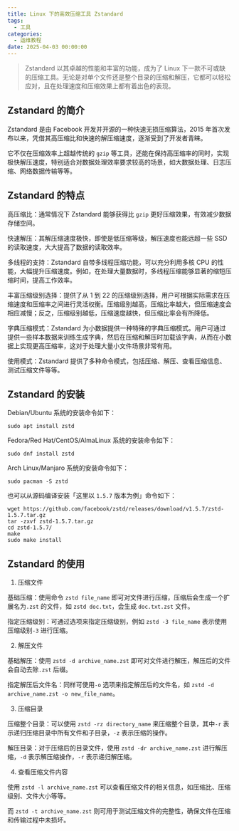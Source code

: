 ```yaml
---
title: Linux 下的高效压缩工具 Zstandard
tags:
  - 工具
categories:
  - 运维教程
date: 2025-04-03 00:00:00
---
```


> Zstandard 以其卓越的性能和丰富的功能，成为了 Linux 下一款不可或缺的压缩工具。无论是对单个文件还是整个目录的压缩和解压，它都可以轻松应对，且在处理速度和压缩效果上都有着出色的表现。

<!-- more -->

## Zstandard 的简介

Zstandard 是由 Facebook 开发并开源的一种快速无损压缩算法，2015 年首次发布以来，凭借其高压缩比和快速的解压缩速度，逐渐受到了开发者青睐。

它不仅在压缩效率上超越传统的 `gzip` 等工具，还能在保持高压缩率的同时，实现极快解压速度，特别适合对数据处理效率要求较高的场景，如大数据处理、日志压缩、网络数据传输等等。

## Zstandard 的特点

高压缩比：通常情况下 Zstandard 能够获得比 `gzip` 更好压缩效果，有效减少数据存储空间。

快速解压：其解压缩速度极快，即使是低压缩等级，解压速度也能远超一些 SSD 的读取速度，大大提高了数据的读取效率。

多线程的支持：Zstandard 自带多线程压缩功能，可以充分利用多核 CPU 的性能，大幅提升压缩速度。例如，在处理大量数据时，多线程压缩能够显著的缩短压缩时间，提高工作效率。

丰富压缩级别选择：提供了从 1 到 22 的压缩级别选择，用户可根据实际需求在压缩速度和压缩率之间进行灵活权衡。压缩级别越高，压缩比率越大，但压缩速度会相应减慢；反之，压缩级别越低，压缩速度越快，但压缩比率会有所降低。

字典压缩模式：Zstandard 为小数据提供一种特殊的字典压缩模式。用户可通过提供一些样本数据来训练生成字典，然后在压缩和解压时加载该字典，从而在小数据上实现更高压缩率，这对于处理大量小文件场景非常有用。

使用模式：Zstandard 提供了多种命令模式，包括压缩、解压、查看压缩信息、测试压缩文件等等。

## Zstandard 的安装

Debian/Ubuntu 系统的安装命令如下：

```
sudo apt install zstd
```

Fedora/Red Hat/CentOS/AlmaLinux 系统的安装命令如下：

```
sudo dnf install zstd
```

Arch Linux/Manjaro 系统的安装命令如下：

```
sudo pacman -S zstd
```

也可以从源码编译安装「这里以 `1.5.7` 版本为例」命令如下：

```
wget https://github.com/facebook/zstd/releases/download/v1.5.7/zstd-1.5.7.tar.gz
tar -zxvf zstd-1.5.7.tar.gz
cd zstd-1.5.7/
make
sudo make install
```

## Zstandard 的使用

1. 压缩文件

基础压缩：使用命令 `zstd file_name` 即可对文件进行压缩，压缩后会生成一个扩展名为`.zst` 的文件，如 `zstd doc.txt`，会生成 `doc.txt.zst` 文件。

指定压缩级别：可通过选项来指定压缩级别，例如 `zstd -3 file_name` 表示使用压缩级别`-3` 进行压缩。

2. 解压文件

基础解压：使用 `zstd -d archive_name.zst` 即可对文件进行解压，解压后的文件会自动去除`.zst` 后缀。

指定解压后文件名：同样可使用`-o` 选项来指定解压后的文件名，如 `zstd -d archive_name.zst -o new_file_name`。

3. 压缩目录

压缩整个目录：可以使用 `zstd -rz directory_name` 来压缩整个目录，其中`-r` 表示递归压缩目录中所有文件和子目录，`-z` 表示压缩的操作。

解压目录：对于压缩后的目录文件，使用 `zstd -dr archive_name.zst` 进行解压缩，`-d` 表示解压缩操作，`-r` 表示递归解压缩。

4. 查看压缩文件内容

使用 `zstd -l archive_name.zst` 可以查看压缩文件的相关信息，如压缩比、压缩级别、文件大小等等。

而 `zstd -t archive_name.zst` 则可用于测试压缩文件的完整性，确保文件在压缩和传输过程中未损坏。